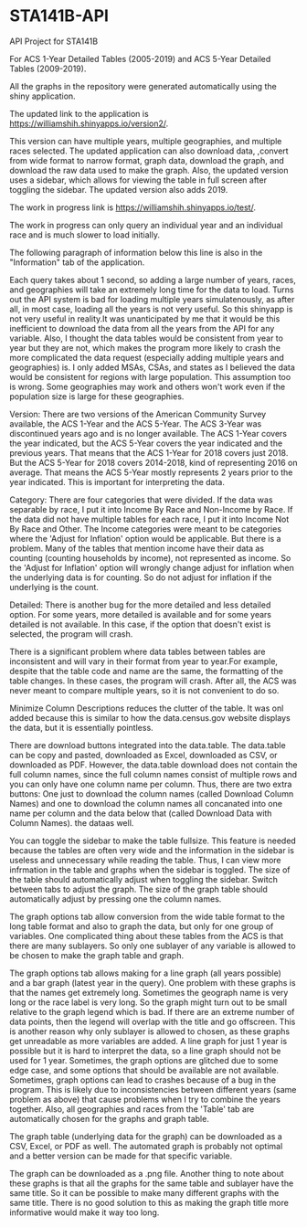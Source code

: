 # STA141B-API
API Project for STA141B

For ACS 1-Year Detailed Tables (2005-2019) and ACS 5-Year Detailed Tables (2009-2019).

All the graphs in the repository were generated automatically using the shiny application.

The updated link to the application is https://williamshih.shinyapps.io/version2/.

This version can have multiple years, multiple geographies, and multiple races selected. The updated 
application can also download data, ,convert from wide format to narrow format, graph data, download the graph, and download the raw data used to make the graph.
Also, the updated version uses a sidebar, which allows for viewing the table in full screen after toggling the sidebar.
The updated version also adds 2019.

The work in progress link is https://williamshih.shinyapps.io/test/.

The work in progress can only query an individual year and an individual race and is much slower to load initially.

The following paragraph of information below this line is also in the "Information" tab of the application.

Each query takes about 1 second, so adding a large number of years, races, and 
        geographies will take an extremely long time for the data to load. Turns out 
        the API system is bad for loading multiple years simulatenously, as after 
        all, in most case, loading all the years is not very useful.
        So this shinyapp is not very useful in reality.It was unanticipated by me
        that it would be this inefficient to download the data from all the years from 
        the API for any variable. Also, I thought the data tables would be 
        consistent from year to year but they are not, which makes the program 
        more likely to crash the more complicated the data request (especially 
        adding multiple years and geographies) is. I only added MSAs, CSAs, and states
        as I believed the data would be consistent for regions
        with large population. This assumption too is wrong. Some geographies may work
        and others won't work even if the population size is large for these geographies.
    
Version: There are two versions of the American Community Survey 
        available, the ACS 1-Year and the ACS 5-Year. The ACS 3-Year
        was discontinued years ago and is no longer available. The ACS 
        1-Year covers the year indicated, but the ACS 5-Year covers 
        the year indicated and the previous years. That means that 
        the ACS 1-Year for 2018 covers just 2018. But the ACS 5-Year 
        for 2018 covers 2014-2018, kind of representing 2016 on average.
        That means the ACS 5-Year mostly represents 2 years prior
        to the year indicated. This is important for interpreting the data.
        
Category: There are four categories that were divided. If the 
        data was separable by race, I put it into Income By Race
        and Non-Income by Race. If the data did not have multiple tables
        for each race, I put it into Income Not By Race and Other.
        The Income categories were meant to be categories where 
        the 'Adjust for Inflation' option would be applicable. But there is a 
        problem. Many of the tables that mention income have their data 
        as counting (counting households by income), not represented as income.
        So the 'Adjust for Inflation' option will wrongly change adjust
        for inflation when the underlying data is for counting. So
        do not adjust for inflation if the underlying is the count.
        
  Detailed: There is another bug for the more detailed and less detailed
        option. For some years, more detailed is available and for some
        years detailed is not available. In this case, if the option 
        that doesn't exist is selected, the program will crash.
        
  There is a significant problem where data tables between
        tables are inconsistent and will vary in their format from year
        to year.For example, despite that the table code and name are the same,
        the formatting of the table changes. In these cases, the program will crash.
        After all, the ACS was never meant to compare multiple years, so
        it is not convenient to do so.
        
   Minimize Column Descriptions reduces the clutter of the table.
        It was onl added because this is similar to how the data.census.gov
        website displays the data, but it is essentially pointless.
        
  There are download buttons integrated into the data.table.
        The data.table can be copy and pasted, downloaded as Excel,
        downloaded as CSV, or downloaded as PDF. However,
        the data.table download does not contain the full column names,
        since the full column names consist of multiple rows and 
        you can only have one column name per column. Thus, there 
        are two extra buttons: One just to download the column names
        (called Download Column Names)
        and one to download the column names all concanated into
        one name per column and the data below that (called Download Data with Column Names).
        the dataas well.
        
   You can toggle the sidebar to make the table fullsize. This feature
        is needed because the tables are often very wide and the 
        information in the sidebar is useless and unnecessary while reading 
        the table. Thus, I can view more infrmation in the table and graphs when the sidebar
        is toggled. The size of the table should automatically adjust when 
        toggling the sidebar. Switch between tabs to adjust the graph. 
        The size of the graph table should automatically
        adjust by pressing one the column names.
        
   The graph options tab allow conversion from the wide table format 
        to the long table format and also to 
        graph the data, but only for one group of variables.
        One complicated thing about these tables from the ACS is that 
        there are many sublayers. So only one sublayer of any 
        variable is allowed to be chosen to make the graph table and graph.
        
   The graph options tab allows making for a line graph (all years possible)
        and a bar graph (latest year in the query). One problem with
        these graphs is that the names get extremely long.
        Sometimes the geograph name is very long or the race label is very long.
        So the graph might turn out to be small relative to the graph legend
        which is bad. If there are an extreme number of data points,
        then the legend will overlap with the title and go offscreen.
        This is another reason why only sublayer is allowed to chosen,
        as these graphs get unreadable as more variables are added.
        A line graph for just 1 year is possible but it is hard to interpret
        the data, so a line graph should not be used for 1 year.
        Sometimes, the graph options are glitched due to some edge case,
        and some options that should be available are not available.
        Sometimes, graph options can lead to crashes because of a bug in
        the program. This is likely due to inconsistencies between different 
        years (same problem as above) that cause problems when I try to 
        combine the years together. Also, all geographies and races from the 
        'Table' tab are automatically chosen for the graphs and graph table.
        
   The graph table (underlying data for the graph) can be downloaded
        as a CSV, Excel, or PDF as well. The automated graph is probably
        not optimal and a better version can be made for that specific variable.
        
  The graph can be downloaded as a .png file. Another thing to
        note about these graphs is that all the graphs for the same
        table and sublayer have the same title. So it can be possible
        to make many different graphs with the same title. There 
        is no good solution to this as making the graph title more
        informative would make it way too long.

